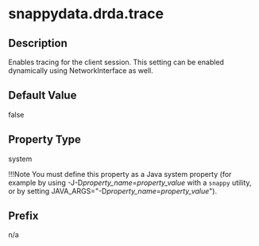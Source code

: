 # snappydata.drda.trace

## Description

Enables tracing for the client session. This setting can be enabled dynamically using NetworkInterface as well.

## Default Value

false

## Property Type

system

!!!Note 
	You must define this property as a Java system property (for example by using -J-D*property_name*=*property_value* with a `snappy` utility, or by setting JAVA_ARGS="-D*property_name*=*property_value*").</p>

## Prefix

n/a
